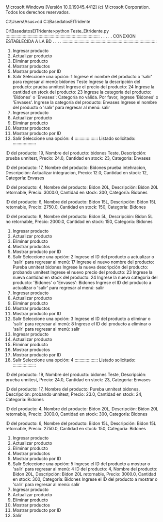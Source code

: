 Microsoft Windows [Versión 10.0.19045.4412]
(c) Microsoft Corporation. Todos los derechos reservados.

C:\Users\Asus>cd C:\BasedatosElTridente

C:\BasedatosElTridente>python Teste_Eltridente.py
:::::::::::::::::::::::::::::::::::::::::::::::::::::::::::::::::::::::::::::
.    .    .      .     .    CONEXION ESTABLECIDA A LA BD   .    .     .    .
:::::::::::::::::::::::::::::::::::::::::::::::::::::::::::::::::::::::::::::
1. Ingresar producto
2. Actualizar producto
3. Eliminar producto
4. Mostrar productos
5. Mostrar producto por ID
6. Salir
Seleccione una opción: 1
Ingrese el nombre del producto o 'salir' para regresar al menú: bidones Teste
Ingrese la descripción del producto: prueba unnitest
Ingrese el precio del producto: 24
Ingrese la cantidad en stock del producto: 23
Ingrese la categoría del producto: 'Bidones' o 'Envases':
Categoría no válida. Por favor, ingrese 'Bidones' o 'Envases'.
Ingrese la categoría del producto: Envases
Ingrese el nombre del producto o 'salir' para regresar al menú: salir
1. Ingresar producto
2. Actualizar producto
3. Eliminar producto
4. Mostrar productos
5. Mostrar producto por ID
6. Salir
Seleccione una opción: 4
:::::::::::::::::::
Listado solicitado:
:::::::::::::::::::

ID del producto: 19, Nombre del producto: bidones Teste, Descripción: prueba unnitest, Precio: 24.0, Cantidad en stock: 23, Categoría: Envases

ID del producto: 17, Nombre del producto: Bidones prueba intehracion, Descripción: Actualizar integracion, Precio: 12.0, Cantidad en stock: 12, Categoría: Envases

ID del producto: 4, Nombre del producto: Bidon 20L, Descripción: Bidon 20L retornable, Precio: 3000.0, Cantidad en stock: 300, Categoría: Bidones

ID del producto: 6, Nombre del producto: Bidon 15L, Descripción: Bidon 15L retornable, Precio: 2750.0, Cantidad en stock: 150, Categoría: Bidones

ID del producto: 8, Nombre del producto: Bidon 5L, Descripción: Bidon 5L no retornable, Precio: 2000.0, Cantidad en stock: 150, Categoría: Bidones

1. Ingresar producto
2. Actualizar producto
3. Eliminar producto
4. Mostrar productos
5. Mostrar producto por ID
6. Salir
Seleccione una opción: 2
Ingrese el ID del producto a actualizar o 'salir' para regresar al menú: 17
Ingrese el nuevo nombre del producto: Pureba unnitest bidones
Ingrese la nueva descripción del producto: probando unnitest
Ingrese el nuevo precio del producto: 23
Ingrese la nueva cantidad en stock del producto: 24
Ingrese la nueva categoría del producto: 'Bidones' o 'Envases': Bidones
Ingrese el ID del producto a actualizar o 'salir' para regresar al menú: salir
1. Ingresar producto
2. Actualizar producto
3. Eliminar producto
4. Mostrar productos
5. Mostrar producto por ID
6. Salir
Seleccione una opción: 3
Ingrese el ID del producto a eliminar o 'salir' para regresar al menú: 8
Ingrese el ID del producto a eliminar o 'salir' para regresar al menú: salir
1. Ingresar producto
2. Actualizar producto
3. Eliminar producto
4. Mostrar productos
5. Mostrar producto por ID
6. Salir
Seleccione una opción: 4
:::::::::::::::::::
Listado solicitado:
:::::::::::::::::::

ID del producto: 19, Nombre del producto: bidones Teste, Descripción: prueba unnitest, Precio: 24.0, Cantidad en stock: 23, Categoría: Envases

ID del producto: 17, Nombre del producto: Pureba unnitest bidones, Descripción: probando unnitest, Precio: 23.0, Cantidad en stock: 24, Categoría: Bidones

ID del producto: 4, Nombre del producto: Bidon 20L, Descripción: Bidon 20L retornable, Precio: 3000.0, Cantidad en stock: 300, Categoría: Bidones

ID del producto: 6, Nombre del producto: Bidon 15L, Descripción: Bidon 15L retornable, Precio: 2750.0, Cantidad en stock: 150, Categoría: Bidones

1. Ingresar producto
2. Actualizar producto
3. Eliminar producto
4. Mostrar productos
5. Mostrar producto por ID
6. Salir
Seleccione una opción: 5
Ingrese el ID del producto a mostrar o 'salir' para regresar al menú: 4
ID del producto: 4, Nombre del producto: Bidon 20L, Descripción: Bidon 20L retornable, Precio: 3000.0, Cantidad en stock: 300, Categoría: Bidones
Ingrese el ID del producto a mostrar o 'salir' para regresar al menú: salir
1. Ingresar producto
2. Actualizar producto
3. Eliminar producto
4. Mostrar productos
5. Mostrar producto por ID
6. Salir
